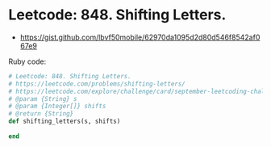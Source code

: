 # Leetcode: 848. Shifting Letters.

- https://gist.github.com/lbvf50mobile/62970da1095d2d80d546f8542af067e9


Ruby code:
```Ruby
# Leetcode: 848. Shifting Letters.
# https://leetcode.com/problems/shifting-letters/
# https://leetcode.com/explore/challenge/card/september-leetcoding-challenge-2021/637/week-2-september-8th-september-14th/3968/
# @param {String} s
# @param {Integer[]} shifts
# @return {String}
def shifting_letters(s, shifts)
    
end
```
